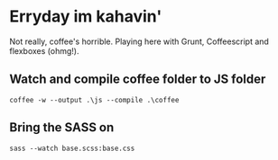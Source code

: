 # Erryday im kahavin'

Not really, coffee's horrible. Playing here with Grunt, Coffeescript and flexboxes (ohmg!).

## Watch and compile coffee folder to JS folder
	coffee -w --output .\js --compile .\coffee

## Bring the SASS on
	sass --watch base.scss:base.css